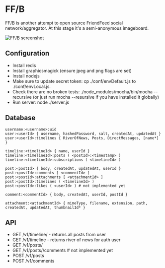 FF/B
====

FF/B is another attempt to open source FriendFeed social
network/aggregator. At this stage it's a semi-anonymous imageboard.

![FF/B screenshot](http://epicmonkey.org/b/ffb_small.png)

Configuration
-------------

- Install redis
- Install graphicsmagick (ensure jpeg and png flags are set)
- Install nodejs
- Make sure to update secret token: cp ./conf/envDefault.js to
  ./conf/envLocal.js.
- Check there are no broken tests: ./node_modules/mocha/bin/mocha
  --recursive (or just run mocha --resursive if you have installed it
  globally)
- Run server: node ./server.js

Database
--------

```
username:<username>:uid
user:<userId> { username, hashedPassword, salt, createdAt, updatedAt }
user:<userId>:timelines { RiverOfNews, Posts, DirectMessages, [name*] }

timeline:<timelineId> { name, userId }
timeline:<timelineId>:posts ( <postId>:<timestamp> )
timeline:<timelineId>:subscriptions ( <timelineId> )

post:<postId> { body, createdAt, updatedAt, userId }
post:<postId>:comments [ <commentId> ]
post:<postId>:attachments [ <attachmentId> ]
post:<postId>:timelines ( <timelineId> )
post:<postId>:likes ( <userId> ) # not implemented yet

comment:<commentId> { body, createdAt, userId, postId }

attachment:<attachmentId> { mimeType, filename, extension, path, createdAt, updatedAt, thumbnailId* }
```

API
---

- GET /v1/timeline/<username> - returns all posts from user <username>
- GET /v1/timeline - returns river of news for auth user
- GET /v1/posts/<postId>
- GET /v1/posts/<postId>/comments # not implemented yet
- POST /v1/posts
- POST /v1/comments
